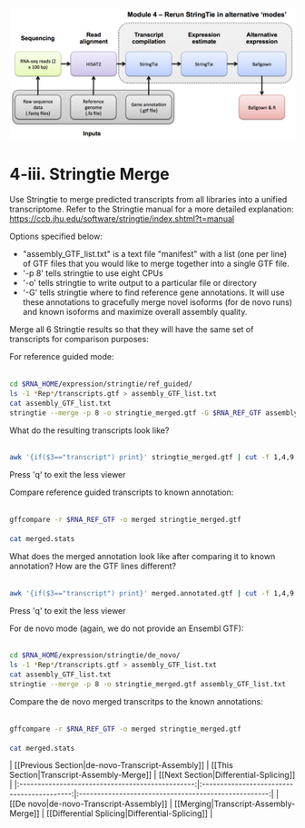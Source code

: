 ![RNA-seq Flowchart - Module 5](Images/RNA-seq_Flowchart5.png)

# 4-iii. Stringtie Merge
Use Stringtie to merge predicted transcripts from all libraries into a unified transcriptome. Refer to the Stringtie manual for a more detailed explanation:
https://ccb.jhu.edu/software/stringtie/index.shtml?t=manual	

Options specified below:
* "assembly_GTF_list.txt" is a text file "manifest" with a list (one per line) of GTF files that you would like to merge together into a single GTF file. 
* '-p 8' tells stringtie to use eight CPUs
* '-o' tells stringtie to write output to a particular file or directory
* '-G' tells stringtie where to find reference gene annotations. It will use these annotations to gracefully merge novel isoforms (for de novo runs) and known isoforms and maximize overall assembly quality.
	
Merge all 6 Stringtie results so that they will have the same set of transcripts for comparison purposes:
	
For reference guided mode:

```bash

cd $RNA_HOME/expression/stringtie/ref_guided/
ls -1 *Rep*/transcripts.gtf > assembly_GTF_list.txt
cat assembly_GTF_list.txt
stringtie --merge -p 8 -o stringtie_merged.gtf -G $RNA_REF_GTF assembly_GTF_list.txt

```

What do the resulting transcripts look like?

```bash

awk '{if($3=="transcript") print}' stringtie_merged.gtf | cut -f 1,4,9 | less

```

Press 'q' to exit the less viewer

Compare reference guided transcripts to known annotation:

```bash

gffcompare -r $RNA_REF_GTF -o merged stringtie_merged.gtf

cat merged.stats

```

What does the merged annotation look like after comparing it to known annotation?  How are the GTF lines different?

```bash

awk '{if($3=="transcript") print}' merged.annotated.gtf | cut -f 1,4,9 | less

```

Press 'q' to exit the less viewer


For de novo mode (again, we do not provide an Ensembl GTF):

```bash

cd $RNA_HOME/expression/stringtie/de_novo/
ls -1 *Rep*/transcripts.gtf > assembly_GTF_list.txt
cat assembly_GTF_list.txt
stringtie --merge -p 8 -o stringtie_merged.gtf assembly_GTF_list.txt

```

Compare the de novo merged transcritps to the known annotations:

```bash

gffcompare -r $RNA_REF_GTF -o merged stringtie_merged.gtf

cat merged.stats

```

| [[Previous Section|de-novo-Transcript-Assembly]] | [[This Section|Transcript-Assembly-Merge]] | [[Next Section|Differential-Splicing]]    |
|:------------------------------------------------:|:------------------------------------------:|:----------------------------------------------------:|
| [[De novo|de-novo-Transcript-Assembly]]          | [[Merging|Transcript-Assembly-Merge]]      | [[Differential Splicing|Differential-Splicing]] |

